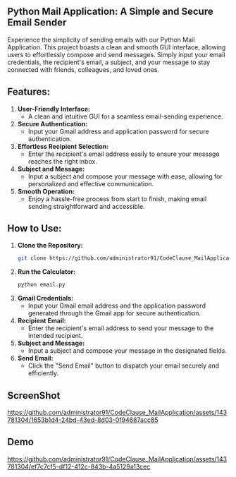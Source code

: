 ## Python Mail Application: A Simple and Secure Email Sender
Experience the simplicity of sending emails with our Python Mail Application. This project boasts a clean and smooth GUI interface, allowing users to effortlessly compose and send messages. Simply input your email credentials, the recipient's email, a subject, and your message to stay connected with friends, colleagues, and loved ones.


## Features:
1. **User-Friendly Interface:**
   - A clean and intuitive GUI for a seamless email-sending experience.
2. **Secure Authentication:**
   - Input your Gmail address and application password for secure authentication.
3. **Effortless Recipient Selection:**
   - Enter the recipient's email address easily to ensure your message reaches the right inbox.
4. **Subject and Message:**
   - Input a subject and compose your message with ease, allowing for personalized and effective communication.
5. **Smooth Operation:**
   - Enjoy a hassle-free process from start to finish, making email sending straightforward and accessible.


## How to Use:
1. **Clone the Repository:**
   ```bash
   git clone https://github.com/administrator91/CodeClause_MailApplication.git
   ```
2. **Run the Calculator:**
   ```bash
   python email.py
   ```
3. **Gmail Credentials:**
   - Input your Gmail email address and the application password generated through the Gmail app for secure authentication.
4. **Recipient Email:**
   - Enter the recipient's email address to send your message to the intended recipient.
5. **Subject and Message:**
   - Input a subject and compose your message in the designated fields.
6. **Send Email:**
   - Click the "Send Email" button to dispatch your email securely and efficiently.


## ScreenShot
https://github.com/administrator91/CodeClause_MailApplication/assets/143781304/1653b1d4-24bd-43ed-8d03-0f94687acc85


## Demo
https://github.com/administrator91/CodeClause_MailApplication/assets/143781304/ef7c7cf5-df12-412c-843b-4a5129a13cec


